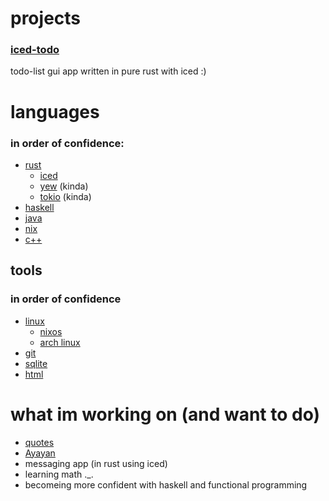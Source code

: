 # projects
### [iced-todo](https://github.com/Pickles888/iced-todo)
todo-list gui app written in pure rust with iced :)

# languages
### in order of confidence:
- [rust](https://www.rust-lang.org/)
  - [iced](https://iced.rs/)
  - [yew](https://yew.rs/) (kinda)
  - [tokio](https://tokio.rs/) (kinda)
- [haskell](https://www.haskell.org/)
- [java](https://www.java.com/en/)
- [nix](https://nix.dev/manual/nix/2.18/language/index.html)
- [c++](https://isocpp.org/)

## tools
### in order of confidence
- [linux](https://kernel.org/)
  - [nixos](https://nixos.org/)
  - [arch linux](https://archlinux.org/)
- [git](https://git-scm.com/)
- [sqlite](https://www.sqlite.org/index.html)
- [html](https://html.spec.whatwg.org/)

# what im working on (and want to do)
- [quotes](https://github.com/Pickles888/quotes)
- [Ayayan](https://github.com/Pickles888/Ayayan)
- messaging app (in rust using iced)
- learning math ._.
- becomeing more confident with haskell and functional programming
